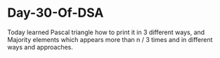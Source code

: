 # Day-30-Of-DSA
Today learned Pascal triangle how to print it in 3 different ways, and Majority elements which appears more than n / 3 times and in different ways and approaches.
